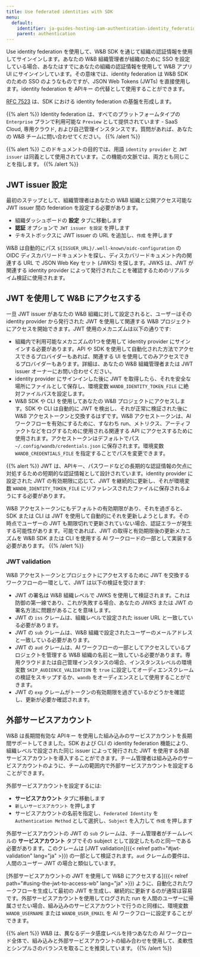 ```yaml
---
title: Use federated identities with SDK
menu:
  default:
    identifier: ja-guides-hosting-iam-authentication-identity_federation
    parent: authentication
---
```


Use identity federation を使用して、W&B SDK を通じて組織の認証情報を使用してサインインします。あなたの W&B 組織管理者が組織のために SSO を設定している場合、あなたはすでにあなたの組織の認証情報を使用して W&B アプリ UI にサインインしています。その意味では、identity federation は W&B SDK のための SSO のようなものですが、JSON Web Tokens (JWTs) を直接使用します。identity federation を APIキー の代替として使用することができます。

[RFC 7523](https://datatracker.ietf.org/doc/html/rfc7523) は、SDK における identity federation の基盤を形成します。

{{% alert %}}
Identity federation は、すべてのプラットフォームタイプの `Enterprise` プランで利用可能な `Preview` として提供されています - SaaS Cloud, 専用クラウド, および自己管理インスタンスです。質問があれば、あなたの W&B チームに問い合わせてください。
{{% /alert %}}

{{% alert %}}
このドキュメントの目的では、用語 `identity provider` と `JWT issuer` は同義として使用されています。この機能の文脈では、両方とも同じことを指します。
{{% /alert %}}

## JWT issuer 設定

最初のステップとして、組織管理者はあなたの W&B 組織と公開アクセス可能な JWT issuer 間の federation を設定する必要があります。

* 組織ダッシュボードの **設定** タブに移動します
* **認証** オプションで `JWT issuer を設定` を押します
* テキストボックスに JWT issuer の URL を追加し、`作成` を押します

W&B は自動的にパス `${ISSUER_URL}/.well-known/oidc-configuration` の OIDC ディスカバリードキュメントを探し、ディスカバリードキュメント内の関連する URL で JSON Web Key セット (JWKS) を探します。JWKS は、JWT が関連する identity provider によって発行されたことを確認するためのリアルタイム検証に使用されます。

## JWT を使用して W&B にアクセスする

一旦 JWT issuer があなたの W&B 組織に対して設定されると、ユーザーはその identity provider から発行された JWT を使用して関連する W&B プロジェクトにアクセスを開始できます。JWT 使用のメカニズムは以下の通りです:

* 組織内で利用可能なメカニズムの1つを使用して identity provider にサインインする必要があります。API や SDK を使用して自動化された方法でアクセスできるプロバイダーもあれば、関連する UI を使用してのみアクセスできるプロバイダーもあります。詳細は、あなたの W&B 組織管理者または JWT issuer オーナーにお問い合わせください。
* identity provider にサインインした後に JWT を取得したら、それを安全な場所にファイルとして保存し、環境変数 `WANDB_IDENTITY_TOKEN_FILE` に絶対ファイルパスを設定します。
* W&B SDK や CLI を使用してあなたの W&B プロジェクトにアクセスします。SDK や CLI は自動的に JWT を検出し、それが正常に検証された後に W&B アクセストークンと交換するはずです。W&B アクセストークンは、AI ワークフローを有効にするために、すなわち run、メトリクス、アーティファクトなどをログするために使用される関連する API にアクセスするために使用されます。アクセストークンはデフォルトでパス `~/.config/wandb/credentials.json` に保存されます。環境変数 `WANDB_CREDENTIALS_FILE` を指定することでパスを変更できます。

{{% alert %}}
JWT は、APIキー、パスワードなどの長期的な認証情報の欠点に対処するための短期的な認証情報として設計されています。identity provider に設定された JWT の有効期限に応じて、JWT を継続的に更新し、それが環境変数 `WANDB_IDENTITY_TOKEN_FILE` にリファレンスされたファイルに保存されるようにする必要があります。

W&B アクセストークンにもデフォルトの有効期限があり、それを過ぎると、SDK または CLI は JWT を使用して自動的にそれを更新しようとします。その時点でユーザーの JWT も期限切れで更新されていない場合、認証エラーが発生する可能性があります。可能であれば、JWT の取得と有効期限後の更新メカニズムを W&B SDK または CLI を使用する AI ワークロードの一部として実装する必要があります。
{{% /alert %}}

### JWT validation

W&B アクセストークンとプロジェクトにアクセスするために JWT を交換するワークフローの一環として、JWT は以下の検証を受けます:

* JWT の署名は W&B 組織レベルで JWKS を使用して検証されます。これは防御の第一線であり、これが失敗する場合、あなたの JWKS または JWT の署名方法に問題があることを意味します。
* JWT の `iss` クレームは、組織レベルで設定された issuer URL と一致している必要があります。
* JWT の `sub` クレームは、W&B 組織で設定されたユーザーのメールアドレスと一致している必要があります。
* JWT の `aud` クレームは、AI ワークフローの一部としてアクセスしているプロジェクトを管理する W&B 組織の名前と一致している必要があります。専用クラウドまたは自己管理インスタンスの場合、インスタンスレベルの環境変数 `SKIP_AUDIENCE_VALIDATION` を `true` に設定してオーディエンスクレームの検証をスキップするか、`wandb` をオーディエンスとして使用することができます。
* JWT の `exp` クレームがトークンの有効期限を過ぎているかどうかを確認し、更新が必要か確認されます。

## 外部サービスアカウント

W&B は長期間有効な APIキー を使用した組み込みのサービスアカウントを長期間サポートしてきました。SDK および CLI の identity federation 機能により、組織レベルで設定された同じ issuer によって発行された JWT を使用する外部サービスアカウントを導入することができます。チーム管理者は組み込みのサービスアカウントのように、チームの範囲内で外部サービスアカウントを設定することができます。

外部サービスアカウントを設定するには:

* **サービスアカウント** タブに移動します
* `新しいサービスアカウント` を押します
* サービスアカウントの名前を指定し、`Federated Identity` を `Authentication Method` として選択し、`Subject` を入力して `作成` を押します

外部サービスアカウントの JWT の `sub` クレームは、チーム管理者がチームレベルの **サービスアカウント** タブでその subject として設定したものと同一である必要があります。このクレームは [JWT validation]({{< relref path="#jwt-validation" lang="ja" >}}) の一部として検証されます。`aud` クレームの要件は、人間のユーザー JWT の場合と類似しています。

[外部サービスアカウントの JWT を使用して W&B にアクセスする]({{< relref path="#using-the-jwt-to-access-wb" lang="ja" >}}) ように、自動化されたワークフローを生成して最初の JWT を生成し、継続的に更新するのが通常は容易です。外部サービスアカウントを使用してログされた run を人間のユーザーに帰属させたい場合、組み込みのサービスアカウントで行うのと同様に、環境変数 `WANDB_USERNAME` または `WANDB_USER_EMAIL` を AI ワークフローに設定することができます。

{{% alert %}}
W&B は、異なるデータ感度レベルを持つあなたの AI ワークロード全体で、組み込みと外部サービスアカウントの組み合わせを使用して、柔軟性とシンプルさのバランスを取ることを推奨しています。
{{% /alert %}}